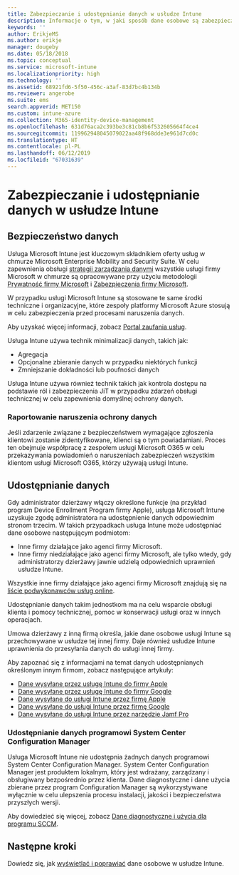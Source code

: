 ```yaml
---
title: Zabezpieczanie i udostępnianie danych w usłudze Intune
description: Informacje o tym, w jaki sposób dane osobowe są zabezpieczane i udostępniane w usłudze Intune.
keywords: ''
author: ErikjeMS
ms.author: erikje
manager: dougeby
ms.date: 05/18/2018
ms.topic: conceptual
ms.service: microsoft-intune
ms.localizationpriority: high
ms.technology: ''
ms.assetid: 68921fd6-5f50-456c-a3af-83d7bc4b134b
ms.reviewer: angerobe
ms.suite: ems
search.appverid: MET150
ms.custom: intune-azure
ms.collection: M365-identity-device-management
ms.openlocfilehash: 631d76aca2c393be3c81cb8b6f532605664f4ce4
ms.sourcegitcommit: 119962948045079022aa48f968dde3e961d7cd0c
ms.translationtype: HT
ms.contentlocale: pl-PL
ms.lasthandoff: 06/12/2019
ms.locfileid: "67031639"
---
```

# <a name="data-security-and-sharing-in-intune"></a>Zabezpieczanie i udostępnianie danych w usłudze Intune


## <a name="data-security"></a>Bezpieczeństwo danych

Usługa Microsoft Intune jest kluczowym składnikiem oferty usług w chmurze Microsoft Enterprise Mobility and Security Suite. W celu zapewnienia obsługi [strategii zarządzania danymi](https://www.microsoft.com/en-us/TrustCenter/Security/default.aspx) wszystkie usługi firmy Microsoft w chmurze są opracowywane przy użyciu metodologii [Prywatność firmy Microsoft](https://www.microsoft.com/en-us/trustcenter/privacy) i [Zabezpieczenia firmy Microsoft](https://www.microsoft.com/en-us/trustcenter/security/).  

W przypadku usługi Microsoft Intune są stosowane te same środki techniczne i organizacyjne, które zespoły platformy Microsoft Azure stosują w celu zabezpieczenia przed procesami naruszenia danych.

Aby uzyskać więcej informacji, zobacz [Portal zaufania usług](https://www.microsoft.com/en-us/TrustCenter/stp).

Usługa Intune używa technik minimalizacji danych, takich jak:

- Agregacja
- Opcjonalne zbieranie danych w przypadku niektórych funkcji
- Zmniejszanie dokładności lub poufności danych

Usługa Intune używa również technik takich jak kontrola dostępu na podstawie ról i zabezpieczenia JiT w przypadku zdarzeń obsługi technicznej w celu zapewnienia domyślnej ochrony danych. 

### <a name="data-breach-reporting"></a>Raportowanie naruszenia ochrony danych

Jeśli zdarzenie związane z bezpieczeństwem wymagające zgłoszenia klientowi zostanie zidentyfikowane, klienci są o tym powiadamiani. Proces ten obejmuje współpracę z zespołem usługi Microsoft O365 w celu przekazywania powiadomień o naruszeniach zabezpieczeń wszystkim klientom usługi Microsoft O365, którzy używają usługi Intune.

## <a name="data-sharing"></a>Udostępnianie danych

Gdy administrator dzierżawy włączy określone funkcje (na przykład program Device Enrollment Program firmy Apple), usługa Microsoft Intune uzyskuje zgodę administratora na udostępnienie danych odpowiednim stronom trzecim. W takich przypadkach usługa Intune może udostępniać dane osobowe następującym podmiotom:

- Inne firmy działające jako agenci firmy Microsoft.
- Inne firmy niedziałające jako agenci firmy Microsoft, ale tylko wtedy, gdy administratorzy dzierżawy jawnie udzielą odpowiednich uprawnień usłudze Intune.

Wszystkie inne firmy działające jako agenci firmy Microsoft znajdują się na [liście podwykonawców usług online](https://aka.ms/Online_Serv_Subcontractor_List).

Udostępnianie danych takim jednostkom ma na celu wsparcie obsługi klienta i pomocy technicznej, pomoc w konserwacji usługi oraz w innych operacjach.

Umowa dzierżawy z inną firmą określa, jakie dane osobowe usługi Intune są przechowywane w usłudze tej innej firmy. Daje również usłudze Intune uprawnienia do przesyłania danych do usługi innej firmy.  

Aby zapoznać się z informacjami na temat danych udostępnianych określonym innym firmom, zobacz następujące artykuły:
- [Dane wysyłane przez usługę Intune do firmy Apple](data-intune-sends-to-apple.md)
- [Dane wysyłane przez usługę Intune do firmy Google](data-intune-sends-to-google.md)
- [Dane wysyłane do usługi Intune przez firmę Apple](data-apple-sends-to-intune.md)
- [Dane wysyłane do usługi Intune przez firmę Google](data-google-sends-to-intune.md)
- [Dane wysyłane do usługi Intune przez narzędzie Jamf Pro](data-jamf-sends-to-intune.md)

### <a name="system-center-configuration-manager-data-sharing"></a>Udostępnianie danych programowi System Center Configuration Manager

Usługa Microsoft Intune nie udostępnia żadnych danych programowi System Center Configuration Manager. System Center Configuration Manager jest produktem lokalnym, który jest wdrażany, zarządzany i obsługiwany bezpośrednio przez klienta. Dane diagnostyczne i dane użycia zbierane przez program Configuration Manager są wykorzystywane wyłącznie w celu ulepszenia procesu instalacji, jakości i bezpieczeństwa przyszłych wersji.

Aby dowiedzieć się więcej, zobacz [Dane diagnostyczne i użycia dla programu SCCM](https://docs.microsoft.com/sccm/core/plan-design/diagnostics/diagnostics-and-usage-data). 


## <a name="next-steps"></a>Następne kroki

Dowiedz się, jak [wyświetlać i poprawiać](privacy-data-view-correct.md) dane osobowe w usłudze Intune.
